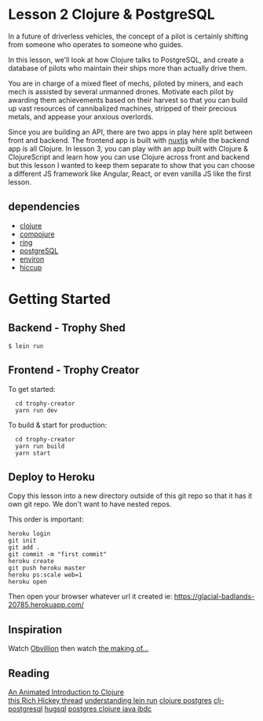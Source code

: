 # Lesson 2 Clojure & PostgreSQL

In a future of driverless vehicles, the concept of a pilot is certainly shifting from someone who operates to someone who guides.

In this lesson, we'll look at how Clojure talks to PostgreSQL, and create a database of pilots who maintain their ships more than actually drive them.

You are in charge of a mixed fleet of mechs, piloted by miners, and each mech is assisted by several unmanned drones. Motivate each pilot by awarding them achievements based on their harvest so that you can build up vast resources of cannibalized machines, stripped of their precious metals, and appease your anxious overlords.

Since you are building an API, there are two apps in play here split between front and backend. The frontend app is built with [nuxtjs](https://nuxtjs.org/guide/installation) while the backend app is all Clojure. In lesson 3, you can play with an app built with Clojure & ClojureScript and learn how you can use Clojure across front and backend but this lesson I wanted to keep them separate to show that you can choose a different JS framework like Angular, React, or even vanilla JS like the first lesson.

## dependencies

- [clojure](https://blog.venanti.us/why-clojure/)
- [compojure](https://github.com/weavejester/compojure/wiki)
- [ring](https://github.com/ring-clojure/ring/wiki)
- [postgreSQL](https://www.infoworld.com/article/3240064/sql/why-old-school-postgresql-is-so-hip-again.html)
- [environ](https://yobriefca.se/blog/2014/04/29/managing-environment-variables-in-clojure/)
- [hiccup](https://github.com/weavejester/hiccup)

# Getting Started

## Backend - Trophy Shed

```
$ lein run
```

## Frontend - Trophy Creator

To get started:

```
  cd trophy-creator
  yarn run dev
```

To build & start for production:

```
  cd trophy-creator
  yarn run build
  yarn start
```

## Deploy to Heroku

Copy this lesson into a new directory outside of this git repo so that it has it own git repo. We don't want to have nested repos.

This order is important:

```
heroku login
git init
git add .
git commit -m "first commit"
heroku create
git push heroku master
heroku ps:scale web=1
heroku open
```

Then open your browser whatever url it created ie: https://glacial-badlands-20785.herokuapp.com/

## Inspiration

Watch [Obvillion](https://www.wired.com/2013/04/oblivion-movie-questions/) then watch [the making of...](https://www.youtube.com/watch?v=iYryNL1FlPk)

## Reading

[An Animated Introduction to Clojure](https://ourcodestories.com/markm208/Playlist/4)  
[this Rich Hickey thread](https://twitter.com/richhickey/status/1057970957040660480)
[understanding lein run](http://www.flyingmachinestudios.com/programming/how-clojure-babies-are-made-lein-run/)
[clojure postgres](https://web.archive.org/web/20161024231548/http://hiim.tv/clojure/2014/05/15/clojure-postgres-json/)
[clj-postgresql](https://github.com/remodoy/clj-postgresql)
[hugsql](https://www.compose.com/articles/embrace-sql-with-hugsql-clojure-and-postgresql/)
[postgres clojure java jbdc](http://peterstratton.com/posts-output/2017-01-28-postgres-and-clojure-using-clojure-java-jdbc/)
